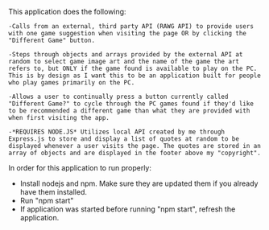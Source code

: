 This application does the following: 

    -Calls from an external, third party API (RAWG API) to provide users with one game suggestion when visiting the page OR by clicking the "Different Game" button. 
    
    -Steps through objects and arrays provided by the external API at random to select game image art and the name of the game the art refers to, but ONLY if the game found is available to play on the PC. This is by design as I want this to be an application built for people who play games primarily on the PC.

    -Allows a user to continually press a button currently called "Different Game?" to cycle through the PC games found if they'd like to be recommended a different game than what they are provided with when first visiting the app.

    -*REQUIRES NODE.JS* Utilizes local API created by me through Express.js to store and display a list of quotes at random to be displayed whenever a user visits the page. The quotes are stored in an array of objects and are displayed in the footer above my "copyright".


In order for this application to run properly:

- Install nodejs and npm. Make sure they are updated them if you already have them installed.
- Run "npm start"
- If application was started before running "npm start", refresh the application.

